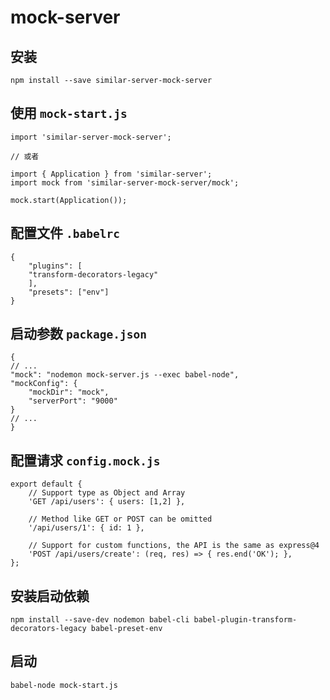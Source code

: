# mock-server

## 安装

    npm install --save similar-server-mock-server

## 使用 `mock-start.js`

    import 'similar-server-mock-server';

    // 或者

    import { Application } from 'similar-server';
    import mock from 'similar-server-mock-server/mock';

    mock.start(Application());

## 配置文件 `.babelrc`

    {
        "plugins": [
        "transform-decorators-legacy"
        ],
        "presets": ["env"]
    }

## 启动参数  `package.json`

    {
    // ...
    "mock": "nodemon mock-server.js --exec babel-node",
    "mockConfig": {
        "mockDir": "mock",
        "serverPort": "9000"
    }
    // ...
    }

## 配置请求 `config.mock.js`

    export default {
        // Support type as Object and Array
        'GET /api/users': { users: [1,2] },
    
        // Method like GET or POST can be omitted
        '/api/users/1': { id: 1 },
    
        // Support for custom functions, the API is the same as express@4
        'POST /api/users/create': (req, res) => { res.end('OK'); },
    };

## 安装启动依赖

    npm install --save-dev nodemon babel-cli babel-plugin-transform-decorators-legacy babel-preset-env

## 启动

    babel-node mock-start.js